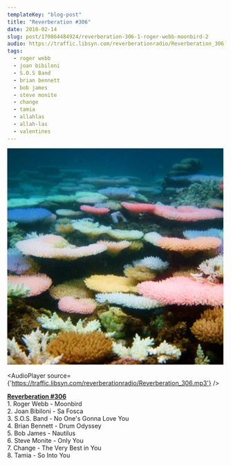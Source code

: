 ```yaml
---
templateKey: "blog-post"
title: "Reverberation #306"
date: 2018-02-14
slug: post/170864484924/reverberation-306-1-roger-webb-moonbird-2
audio: https://traffic.libsyn.com/reverberationradio/Reverberation_306.mp3
tags:
  - roger webb
  - joan bibiloni
  - S.O.S Band
  - brian bennett
  - bob james
  - steve monite
  - change
  - tamia
  - allahlas
  - allah-las
  - valentines
---
```


![Reverberation #306](../images/5fd049e492593dd41efb87ff0b2de522e80d01d89a20dd4543f108e08ab6161c.png)

<AudioPlayer source={'https://traffic.libsyn.com/reverberationradio/Reverberation_306.mp3'} />

<p><b><a href="https://traffic.libsyn.com/reverberationradio/Reverberation_306.mp3">Reverberation #306</a></b><br />1. Roger Webb - Moonbird<br />2. Joan Bibiloni - Sa Fosca<br />3. S.O.S. Band - No One's Gonna Love You<br />4. Brian Bennett - Drum Odyssey<br />5. Bob James - Nautilus<br />6. Steve Monite - Only You<br />7. Change - The Very Best in You<br />8. Tamia - So Into You<br /></p>
